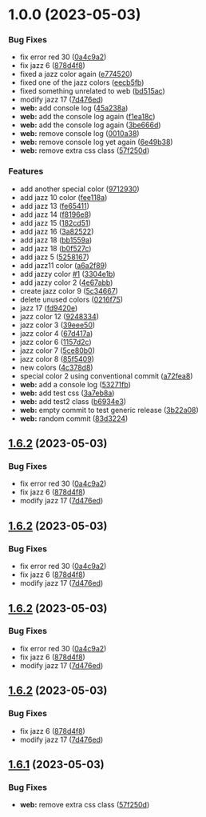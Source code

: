 # 1.0.0 (2023-05-03)


### Bug Fixes

* fix error red 30 ([0a4c9a2](https://github.com/mattclough1/tokens-studio-test/commit/0a4c9a2a4792a54e4fb55d886ca60f1fa39d37ef))
* fix jazz 6 ([878d4f8](https://github.com/mattclough1/tokens-studio-test/commit/878d4f814c1c126759c8e84477c419afdf293963))
* fixed a jazz color again ([e774520](https://github.com/mattclough1/tokens-studio-test/commit/e774520e0ceff07ef3989ead2f75b6a746e3c65a))
* fixed one of the jazz colors ([eecb5fb](https://github.com/mattclough1/tokens-studio-test/commit/eecb5fbfdf11ce2de316642adaba48374fc0a080))
* fixed something unrelated to web ([bd515ac](https://github.com/mattclough1/tokens-studio-test/commit/bd515ac8c81ff66952f54441b3e21d25f1e8f228))
* modify jazz 17 ([7d476ed](https://github.com/mattclough1/tokens-studio-test/commit/7d476eddea505e5492bb5548a90162ae24532c21))
* **web:** add console log ([45a238a](https://github.com/mattclough1/tokens-studio-test/commit/45a238acb23b4eb30eece3698fec645cd9bea37a))
* **web:** add the console log again ([f1ea18c](https://github.com/mattclough1/tokens-studio-test/commit/f1ea18c50642c6a1fbdf78f0292774307b3812dd))
* **web:** add the console log again ([3be666d](https://github.com/mattclough1/tokens-studio-test/commit/3be666d93462ee16c5fd1bd5b31b4e15cc38ab02))
* **web:** remove console log ([0010a38](https://github.com/mattclough1/tokens-studio-test/commit/0010a386ca3a8ea35bd4570a08bc117a03b991be))
* **web:** remove console log yet again ([6e49b38](https://github.com/mattclough1/tokens-studio-test/commit/6e49b38ef438c91e01b6b1079492d66bb21a0b39))
* **web:** remove extra css class ([57f250d](https://github.com/mattclough1/tokens-studio-test/commit/57f250dbfea09c945eaa6576e58938a2c5bc079d))


### Features

* add another special color ([9712930](https://github.com/mattclough1/tokens-studio-test/commit/97129303f4468bdc178b3dc45357af2c3cd06d38))
* add jazz 10 color ([fee118a](https://github.com/mattclough1/tokens-studio-test/commit/fee118ab088cbe9650f4b3ad2a52c6d41defe369))
* add jazz 13 ([fe65411](https://github.com/mattclough1/tokens-studio-test/commit/fe6541101e8ed8526320017a0c9f276888c082b6))
* add jazz 14 ([f8196e8](https://github.com/mattclough1/tokens-studio-test/commit/f8196e83f7e46cd353d0774ac8386aabb3d253e2))
* add jazz 15 ([182cd51](https://github.com/mattclough1/tokens-studio-test/commit/182cd51d711b8dae9991bc986042529497fda2bf))
* add jazz 16 ([3a82522](https://github.com/mattclough1/tokens-studio-test/commit/3a8252281ad67cf675ed0b56e39444b6b51e233b))
* add jazz 18 ([bb1559a](https://github.com/mattclough1/tokens-studio-test/commit/bb1559a204c6a6f73f3e007d9f5a553325ac58f8))
* add jazz 18 ([b0f527c](https://github.com/mattclough1/tokens-studio-test/commit/b0f527c03de000d2ea735da7f2ab18db470f2d34))
* add jazz 5 ([5258167](https://github.com/mattclough1/tokens-studio-test/commit/52581679a0c8e043b2a55c10dc9c55ddaf562c20))
* add jazz11 color ([a6a2f89](https://github.com/mattclough1/tokens-studio-test/commit/a6a2f8971cd3cc22c826001fa5757b9cef60fbce))
* add jazzy color [#1](https://github.com/mattclough1/tokens-studio-test/issues/1) ([3304e1b](https://github.com/mattclough1/tokens-studio-test/commit/3304e1bc74e58dd33e2ac2a3cde6da31bd460bb5))
* add jazzy color 2 ([4e67abb](https://github.com/mattclough1/tokens-studio-test/commit/4e67abb60d7f7dff382b3c0e0c9fae16d8ad630e))
* create jazz color 9 ([5c34667](https://github.com/mattclough1/tokens-studio-test/commit/5c346671d4d27158133791193dae711b17c699b6))
* delete unused colors ([0216f75](https://github.com/mattclough1/tokens-studio-test/commit/0216f75483e9ad155fa62030f06804febaf22c2a))
* jazz 17 ([fd9420e](https://github.com/mattclough1/tokens-studio-test/commit/fd9420eeec36eda34a9c81b93c419544431bfb08))
* jazz color 12 ([9248334](https://github.com/mattclough1/tokens-studio-test/commit/9248334ba059d71030437bd50768abec8e8cf84e))
* jazz color 3 ([39eee50](https://github.com/mattclough1/tokens-studio-test/commit/39eee50f20e8f0e66c79351e173929276bd6dcff))
* jazz color 4 ([67d417a](https://github.com/mattclough1/tokens-studio-test/commit/67d417a153881d0950dc9c67eae8316d1bc3daf3))
* jazz color 6 ([1157d2c](https://github.com/mattclough1/tokens-studio-test/commit/1157d2c2f36fe5328df920a6f5db5ef66fc43e7d))
* jazz color 7 ([5ce80b0](https://github.com/mattclough1/tokens-studio-test/commit/5ce80b084fff90e896b4f79c77691bf9f85aaa8a))
* jazz color 8 ([85f5409](https://github.com/mattclough1/tokens-studio-test/commit/85f5409a03d0f9a9723c6237eb0cae2d4ab0a362))
* new colors ([4c378d8](https://github.com/mattclough1/tokens-studio-test/commit/4c378d8bdf6f45a28f5d9c52951cbc312aed1da9))
* special color 2 using conventional commit ([a72fea8](https://github.com/mattclough1/tokens-studio-test/commit/a72fea80114af32b5a28f037576f2db3735fd663))
* **web:** add a console log ([53271fb](https://github.com/mattclough1/tokens-studio-test/commit/53271fb3d6eceb33659079198dd9a363a32512f1))
* **web:** add test css ([3a7eb8a](https://github.com/mattclough1/tokens-studio-test/commit/3a7eb8ac8508a65182ea7a5d32e3da7e471413fe))
* **web:** add test2 class ([b6934e3](https://github.com/mattclough1/tokens-studio-test/commit/b6934e33051b276444c40d48d26f78638e6157af))
* **web:** empty commit to test generic release ([3b22a08](https://github.com/mattclough1/tokens-studio-test/commit/3b22a08357da6e18ecacdb8415268a6b14085bf9))
* **web:** random commit ([83d3224](https://github.com/mattclough1/tokens-studio-test/commit/83d3224409986303df26e2ea43489c1748ec611f))

## [1.6.2](https://github.com/mattclough1/tokens-studio-test/compare/web-1.6.1...web-1.6.2) (2023-05-03)


### Bug Fixes

* fix error red 30 ([0a4c9a2](https://github.com/mattclough1/tokens-studio-test/commit/0a4c9a2a4792a54e4fb55d886ca60f1fa39d37ef))
* fix jazz 6 ([878d4f8](https://github.com/mattclough1/tokens-studio-test/commit/878d4f814c1c126759c8e84477c419afdf293963))
* modify jazz 17 ([7d476ed](https://github.com/mattclough1/tokens-studio-test/commit/7d476eddea505e5492bb5548a90162ae24532c21))

## [1.6.2](https://github.com/mattclough1/tokens-studio-test/compare/web-1.6.1...web-1.6.2) (2023-05-03)


### Bug Fixes

* fix error red 30 ([0a4c9a2](https://github.com/mattclough1/tokens-studio-test/commit/0a4c9a2a4792a54e4fb55d886ca60f1fa39d37ef))
* fix jazz 6 ([878d4f8](https://github.com/mattclough1/tokens-studio-test/commit/878d4f814c1c126759c8e84477c419afdf293963))
* modify jazz 17 ([7d476ed](https://github.com/mattclough1/tokens-studio-test/commit/7d476eddea505e5492bb5548a90162ae24532c21))

## [1.6.2](https://github.com/mattclough1/tokens-studio-test/compare/web-1.6.1...web-1.6.2) (2023-05-03)


### Bug Fixes

* fix error red 30 ([0a4c9a2](https://github.com/mattclough1/tokens-studio-test/commit/0a4c9a2a4792a54e4fb55d886ca60f1fa39d37ef))
* fix jazz 6 ([878d4f8](https://github.com/mattclough1/tokens-studio-test/commit/878d4f814c1c126759c8e84477c419afdf293963))
* modify jazz 17 ([7d476ed](https://github.com/mattclough1/tokens-studio-test/commit/7d476eddea505e5492bb5548a90162ae24532c21))

## [1.6.2](https://github.com/mattclough1/tokens-studio-test/compare/web-1.6.1...web-1.6.2) (2023-05-03)


### Bug Fixes

* fix jazz 6 ([878d4f8](https://github.com/mattclough1/tokens-studio-test/commit/878d4f814c1c126759c8e84477c419afdf293963))
* modify jazz 17 ([7d476ed](https://github.com/mattclough1/tokens-studio-test/commit/7d476eddea505e5492bb5548a90162ae24532c21))

## [1.6.1](https://github.com/mattclough1/tokens-studio-test/compare/web-1.6.0...web-1.6.1) (2023-05-03)


### Bug Fixes

* **web:** remove extra css class ([57f250d](https://github.com/mattclough1/tokens-studio-test/commit/57f250dbfea09c945eaa6576e58938a2c5bc079d))
